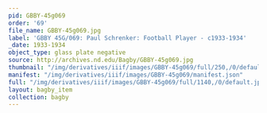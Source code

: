```yaml
---
pid: GBBY-45g069
order: '69'
file_name: GBBY-45g069.jpg
label: 'GBBY 45G/069: Paul Schrenker: Football Player - c1933-1934'
_date: 1933-1934
object_type: glass plate negative
source: http://archives.nd.edu/Bagby/GBBY-45g069.jpg
thumbnail: "/img/derivatives/iiif/images/GBBY-45g069/full/250,/0/default.jpg"
manifest: "/img/derivatives/iiif/images/GBBY-45g069/manifest.json"
full: "/img/derivatives/iiif/images/GBBY-45g069/full/1140,/0/default.jpg"
layout: bagby_item
collection: bagby
---
```

